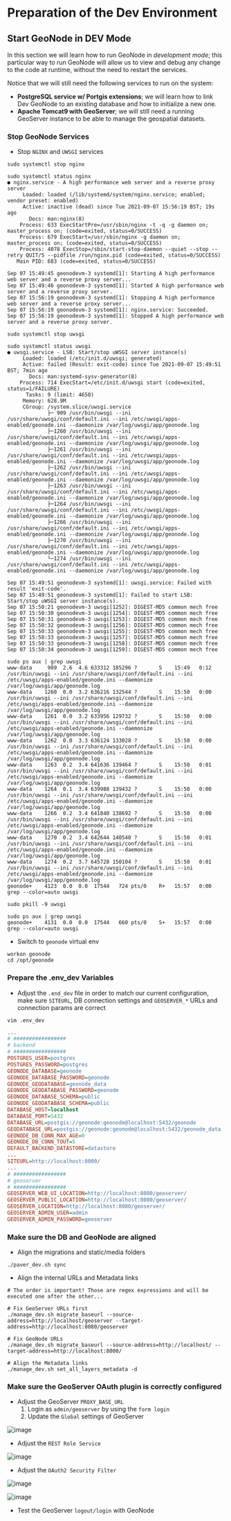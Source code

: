 # Preparation of the Dev Environment

## Start GeoNode in DEV Mode
In this section we will learn how to run GeoNode in _development mode_; this particular way to run GeoNode will allow us to view and debug any change to the code at runtime, without the need to restart the services.

Notice that we will still need the following services to run on the system:

 - **PostgreSQL service w/ Portgis extensions**; we will learn how to link Dev GeoNode to an existing database and how to initialize a new one.
 - **Apache Tomcat9 with GeoServer**; we will still need a running GeoServer instance to be able to manage the geospatial datasets.

### Stop GeoNode Services
- Stop `NGINX` and `UWSGI` services

```shell
sudo systemctl stop nginx

sudo systemctl status nginx
● nginx.service - A high performance web server and a reverse proxy server
     Loaded: loaded (/lib/systemd/system/nginx.service; enabled; vendor preset: enabled)
     Active: inactive (dead) since Tue 2021-09-07 15:56:19 BST; 19s ago
       Docs: man:nginx(8)
    Process: 633 ExecStartPre=/usr/sbin/nginx -t -q -g daemon on; master_process on; (code=exited, status=0/SUCCESS)
    Process: 679 ExecStart=/usr/sbin/nginx -g daemon on; master_process on; (code=exited, status=0/SUCCESS)
    Process: 4078 ExecStop=/sbin/start-stop-daemon --quiet --stop --retry QUIT/5 --pidfile /run/nginx.pid (code=exited, status=0/SUCCESS)
   Main PID: 683 (code=exited, status=0/SUCCESS)

Sep 07 15:49:45 geonodevm-3 systemd[1]: Starting A high performance web server and a reverse proxy server...
Sep 07 15:49:46 geonodevm-3 systemd[1]: Started A high performance web server and a reverse proxy server.
Sep 07 15:56:19 geonodevm-3 systemd[1]: Stopping A high performance web server and a reverse proxy server...
Sep 07 15:56:19 geonodevm-3 systemd[1]: nginx.service: Succeeded.
Sep 07 15:56:19 geonodevm-3 systemd[1]: Stopped A high performance web server and a reverse proxy server.
```

```shell
sudo systemctl stop uwsgi

sudo systemctl status uwsgi
● uwsgi.service - LSB: Start/stop uWSGI server instance(s)
     Loaded: loaded (/etc/init.d/uwsgi; generated)
     Active: failed (Result: exit-code) since Tue 2021-09-07 15:49:51 BST; 7min ago
       Docs: man:systemd-sysv-generator(8)
    Process: 714 ExecStart=/etc/init.d/uwsgi start (code=exited, status=1/FAILURE)
      Tasks: 9 (limit: 4650)
     Memory: 628.9M
     CGroup: /system.slice/uwsgi.service
             ├─ 909 /usr/bin/uwsgi --ini /usr/share/uwsgi/conf/default.ini --ini /etc/uwsgi/apps-enabled/geonode.ini --daemonize /var/log/uwsgi/app/geonode.log
             ├─1260 /usr/bin/uwsgi --ini /usr/share/uwsgi/conf/default.ini --ini /etc/uwsgi/apps-enabled/geonode.ini --daemonize /var/log/uwsgi/app/geonode.log
             ├─1261 /usr/bin/uwsgi --ini /usr/share/uwsgi/conf/default.ini --ini /etc/uwsgi/apps-enabled/geonode.ini --daemonize /var/log/uwsgi/app/geonode.log
             ├─1262 /usr/bin/uwsgi --ini /usr/share/uwsgi/conf/default.ini --ini /etc/uwsgi/apps-enabled/geonode.ini --daemonize /var/log/uwsgi/app/geonode.log
             ├─1263 /usr/bin/uwsgi --ini /usr/share/uwsgi/conf/default.ini --ini /etc/uwsgi/apps-enabled/geonode.ini --daemonize /var/log/uwsgi/app/geonode.log
             ├─1264 /usr/bin/uwsgi --ini /usr/share/uwsgi/conf/default.ini --ini /etc/uwsgi/apps-enabled/geonode.ini --daemonize /var/log/uwsgi/app/geonode.log
             ├─1266 /usr/bin/uwsgi --ini /usr/share/uwsgi/conf/default.ini --ini /etc/uwsgi/apps-enabled/geonode.ini --daemonize /var/log/uwsgi/app/geonode.log
             ├─1270 /usr/bin/uwsgi --ini /usr/share/uwsgi/conf/default.ini --ini /etc/uwsgi/apps-enabled/geonode.ini --daemonize /var/log/uwsgi/app/geonode.log
             └─1274 /usr/bin/uwsgi --ini /usr/share/uwsgi/conf/default.ini --ini /etc/uwsgi/apps-enabled/geonode.ini --daemonize /var/log/uwsgi/app/geonode.log

Sep 07 15:49:51 geonodevm-3 systemd[1]: uwsgi.service: Failed with result 'exit-code'.
Sep 07 15:49:51 geonodevm-3 systemd[1]: Failed to start LSB: Start/stop uWSGI server instance(s).
Sep 07 15:50:21 geonodevm-3 uwsgi[1252]: DIGEST-MD5 common mech free
Sep 07 15:50:30 geonodevm-3 uwsgi[1254]: DIGEST-MD5 common mech free
Sep 07 15:50:31 geonodevm-3 uwsgi[1253]: DIGEST-MD5 common mech free
Sep 07 15:50:32 geonodevm-3 uwsgi[1256]: DIGEST-MD5 common mech free
Sep 07 15:50:33 geonodevm-3 uwsgi[1255]: DIGEST-MD5 common mech free
Sep 07 15:50:33 geonodevm-3 uwsgi[1257]: DIGEST-MD5 common mech free
Sep 07 15:50:33 geonodevm-3 uwsgi[1258]: DIGEST-MD5 common mech free
Sep 07 15:50:34 geonodevm-3 uwsgi[1259]: DIGEST-MD5 common mech free

sudo ps aux | grep uwsgi
www-data     909  2.6  4.6 633312 185296 ?       S    15:49   0:12 /usr/bin/uwsgi --ini /usr/share/uwsgi/conf/default.ini --ini /etc/uwsgi/apps-enabled/geonode.ini --daemonize /var/log/uwsgi/app/geonode.log
www-data    1260  0.0  3.2 636216 132544 ?       S    15:50   0:00 /usr/bin/uwsgi --ini /usr/share/uwsgi/conf/default.ini --ini /etc/uwsgi/apps-enabled/geonode.ini --daemonize /var/log/uwsgi/app/geonode.log
www-data    1261  0.0  3.2 633956 129732 ?       S    15:50   0:00 /usr/bin/uwsgi --ini /usr/share/uwsgi/conf/default.ini --ini /etc/uwsgi/apps-enabled/geonode.ini --daemonize /var/log/uwsgi/app/geonode.log
www-data    1262  0.0  3.3 636124 133028 ?       S    15:50   0:00 /usr/bin/uwsgi --ini /usr/share/uwsgi/conf/default.ini --ini /etc/uwsgi/apps-enabled/geonode.ini --daemonize /var/log/uwsgi/app/geonode.log
www-data    1263  0.2  3.4 641636 139464 ?       S    15:50   0:01 /usr/bin/uwsgi --ini /usr/share/uwsgi/conf/default.ini --ini /etc/uwsgi/apps-enabled/geonode.ini --daemonize /var/log/uwsgi/app/geonode.log
www-data    1264  0.1  3.4 639988 139432 ?       S    15:50   0:00 /usr/bin/uwsgi --ini /usr/share/uwsgi/conf/default.ini --ini /etc/uwsgi/apps-enabled/geonode.ini --daemonize /var/log/uwsgi/app/geonode.log
www-data    1266  0.2  3.4 641840 138692 ?       S    15:50   0:00 /usr/bin/uwsgi --ini /usr/share/uwsgi/conf/default.ini --ini /etc/uwsgi/apps-enabled/geonode.ini --daemonize /var/log/uwsgi/app/geonode.log
www-data    1270  0.2  3.4 642644 140540 ?       S    15:50   0:01 /usr/bin/uwsgi --ini /usr/share/uwsgi/conf/default.ini --ini /etc/uwsgi/apps-enabled/geonode.ini --daemonize /var/log/uwsgi/app/geonode.log
www-data    1274  0.2  3.7 645728 150104 ?       S    15:50   0:01 /usr/bin/uwsgi --ini /usr/share/uwsgi/conf/default.ini --ini /etc/uwsgi/apps-enabled/geonode.ini --daemonize /var/log/uwsgi/app/geonode.log
geonode+    4123  0.0  0.0  17544   724 pts/0    R+   15:57   0:00 grep --color=auto uwsgi

sudo pkill -9 uwsgi

sudo ps aux | grep uwsgi
geonode+    4131  0.0  0.0  17544   660 pts/0    S+   15:57   0:00 grep --color=auto uwsgi
```

- Switch to `geonode` virtual env

```shell
workon geonode
cd /opt/geonode
```

### Prepare the .env_dev Variables
- Adjust the `.end_dev` file in order to match our current configuration, make sure `SITEURL`, DB connection settings and `GEOSERVER_*` URLs and connection params are correct

```shell
vim .env_dev
```

```ini
...
# #################
# backend
# #################
POSTGRES_USER=postgres
POSTGRES_PASSWORD=postgres
GEONODE_DATABASE=geonode
GEONODE_DATABASE_PASSWORD=geonode
GEONODE_GEODATABASE=geonode_data
GEONODE_GEODATABASE_PASSWORD=geonode
GEONODE_DATABASE_SCHEMA=public
GEONODE_GEODATABASE_SCHEMA=public
DATABASE_HOST=localhost
DATABASE_PORT=5432
DATABASE_URL=postgis://geonode:geonode@localhost:5432/geonode
GEODATABASE_URL=postgis://geonode:geonode@localhost:5432/geonode_data
GEONODE_DB_CONN_MAX_AGE=0
GEONODE_DB_CONN_TOUT=5
DEFAULT_BACKEND_DATASTORE=datastore
...
SITEURL=http://localhost:8000/
...
# #################
# geoserver
# #################
GEOSERVER_WEB_UI_LOCATION=http://localhost:8080/geoserver/
GEOSERVER_PUBLIC_LOCATION=http://localhost:8080/geoserver/
GEOSERVER_LOCATION=http://localhost:8080/geoserver/
GEOSERVER_ADMIN_USER=admin
GEOSERVER_ADMIN_PASSWORD=geoserver
```

### Make sure the DB and GeoNode are aligned

- Align the migrations and static/media folders

```shell
./paver_dev.sh sync
```

- Align the internal URLs and Metadata links

```shell
# The order is important! Those are regex expressions and will be executed one after the other...

# Fix GeoServer URLs first
./manage_dev.sh migrate_baseurl --source-address=http://localhost/geoserver --target-address=http://localhost:8080/geoserver

# Fix GeoNode URLs
./manage_dev.sh migrate_baseurl --source-address=http://localhost/ --target-address=http://localhost:8000/

# Align the Metadata links
./manage_dev.sh set_all_layers_metadata -d
```

### Make sure the GeoServer OAuth plugin is correctly configured
- Adjust the GeoServer `PROXY_BASE_URL`
  1. Login as `admin/geoserver` by using the `form login`
  2. Update the `Global` settings of GeoServer


![image](https://user-images.githubusercontent.com/1278021/132375154-5b5f9eae-d07b-4147-83e3-f74f1386a240.png)

- Adjust the `REST Role Service`

![image](https://user-images.githubusercontent.com/1278021/132375708-a5ecfedf-eca7-4cdc-934c-592e7726504c.png)

- Adjust the `OAuth2 Security Filter`

![image](https://user-images.githubusercontent.com/1278021/132375932-9ec8b03d-ef30-4613-89ee-d72f245d4c90.png)

![image](https://user-images.githubusercontent.com/1278021/132376323-d9d63007-8775-4777-b04d-f0cba837c2b6.png)

- Test the GeoServer `logout/login` with GeoNode
